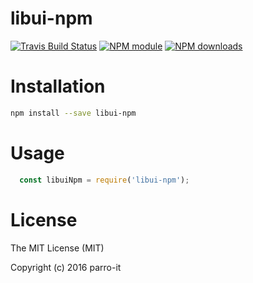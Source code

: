 # libui-npm



[![Travis Build Status](https://img.shields.io/travis/parro-it/libui-npm.svg)](http://travis-ci.org/parro-it/libui-npm)
[![NPM module](https://img.shields.io/npm/v/libui-npm.svg)](https://npmjs.org/package/libui-npm)
[![NPM downloads](https://img.shields.io/npm/dt/libui-npm.svg)](https://npmjs.org/package/libui-npm)

# Installation

```bash
npm install --save libui-npm
```

# Usage

```js
  const libuiNpm = require('libui-npm');
```

# License

The MIT License (MIT)

Copyright (c) 2016 parro-it

